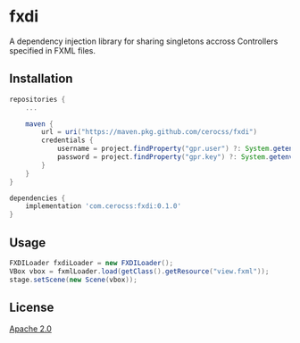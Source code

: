 
# fxdi

A dependency injection library for sharing singletons accross Controllers specified in FXML files.


## Installation

```gradle
repositories {
    ...

    maven {
        url = uri("https://maven.pkg.github.com/cerocss/fxdi")
        credentials {
            username = project.findProperty("gpr.user") ?: System.getenv("USERNAME")
            password = project.findProperty("gpr.key") ?: System.getenv("TOKEN")
        }
    }
}

dependencies {
    implementation 'com.cerocss:fxdi:0.1.0'
}
```


## Usage

```java
FXDILoader fxdiLoader = new FXDILoader();
VBox vbox = fxmlLoader.load(getClass().getResource("view.fxml"));
stage.setScene(new Scene(vbox));
```


## License

[Apache 2.0](https://choosealicense.com/licenses/apache-2.0/)

